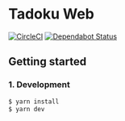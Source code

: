# Tadoku Web

[![CircleCI](https://circleci.com/gh/tadoku/web/tree/master.svg?style=svg)](https://circleci.com/gh/tadoku/web/tree/master) [![Dependabot Status](https://api.dependabot.com/badges/status?host=github&repo=tadoku/web)](https://dependabot.com)

## Getting started

### 1. Development

```sh
$ yarn install
$ yarn dev
```
